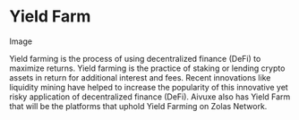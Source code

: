 # Yield Farm

Image

Yield farming is the process of using decentralized finance (DeFi) to maximize returns. Yield farming is the practice of staking or lending crypto assets in return for additional interest and fees. Recent innovations like liquidity mining have helped to increase the popularity of this innovative yet risky application of decentralized finance (DeFi). Aivuxe also has Yield Farm that will be the platforms that uphold Yield Farming on Zolas Network.
